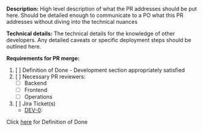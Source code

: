 **Description:**
High level description of what the PR addresses should be put here. Should be detailed enough to communicate to a PO what this PR addresses without diving into the technical nuances

**Technical details:**
The technical details for the knowledge of other developers. Any detailed caveats or specific deployment steps should be outlined here.

**Requirements for PR merge:**

1. [ ] Definition of Done - Development section appropriately satisfied
2. [ ] Necessary PR reviewers:
    - [ ] Backend
    - [ ] Frontend <OPTIONAL>
    - [ ] Operations <OPTIONAL>
3. [ ] Jira Ticket(s)
    - [DEV-0](https://federal-spending-transparency.atlassian.net/browse/DEV-0):


Click [here](https://github.com/fedspendingtransparency/data-act-documentation/blob/master/agile_practices/story_definition_of_done.md) for Definition of Done
